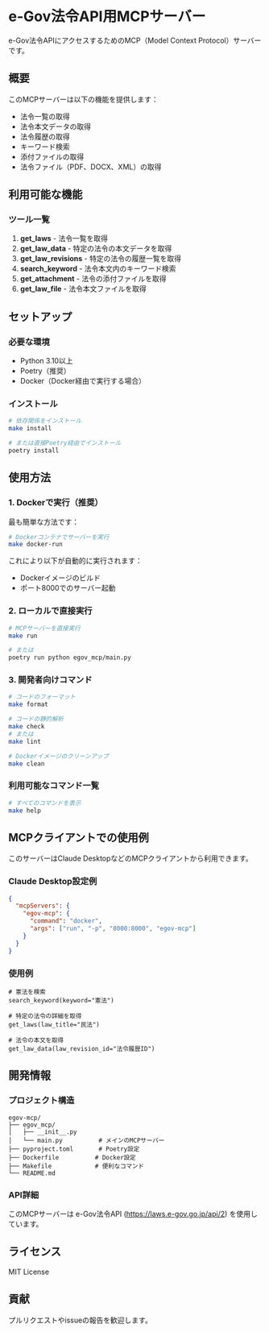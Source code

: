 # e-Gov法令API用MCPサーバー

e-Gov法令APIにアクセスするためのMCP（Model Context Protocol）サーバーです。

## 概要

このMCPサーバーは以下の機能を提供します：

- 法令一覧の取得
- 法令本文データの取得
- 法令履歴の取得
- キーワード検索
- 添付ファイルの取得
- 法令ファイル（PDF、DOCX、XML）の取得

## 利用可能な機能

### ツール一覧

1. **get_laws** - 法令一覧を取得
2. **get_law_data** - 特定の法令の本文データを取得
3. **get_law_revisions** - 特定の法令の履歴一覧を取得
4. **search_keyword** - 法令本文内のキーワード検索
5. **get_attachment** - 法令の添付ファイルを取得
6. **get_law_file** - 法令本文ファイルを取得

## セットアップ

### 必要な環境

- Python 3.10以上
- Poetry（推奨）
- Docker（Docker経由で実行する場合）

### インストール

```bash
# 依存関係をインストール
make install

# または直接Poetry経由でインストール
poetry install
```

## 使用方法

### 1. Dockerで実行（推奨）

最も簡単な方法です：

```bash
# Dockerコンテナでサーバーを実行
make docker-run
```

これにより以下が自動的に実行されます：
- Dockerイメージのビルド
- ポート8000でのサーバー起動

### 2. ローカルで直接実行

```bash
# MCPサーバーを直接実行
make run

# または
poetry run python egov_mcp/main.py
```

### 3. 開発者向けコマンド

```bash
# コードのフォーマット
make format

# コードの静的解析
make check
# または
make lint

# Dockerイメージのクリーンアップ
make clean
```

### 利用可能なコマンド一覧

```bash
# すべてのコマンドを表示
make help
```

## MCPクライアントでの使用例

このサーバーはClaude DesktopなどのMCPクライアントから利用できます。

### Claude Desktop設定例

```json
{
  "mcpServers": {
    "egov-mcp": {
      "command": "docker",
      "args": ["run", "-p", "8000:8000", "egov-mcp"]
    }
  }
}
```

### 使用例

```
# 憲法を検索
search_keyword(keyword="憲法")

# 特定の法令の詳細を取得
get_laws(law_title="民法")

# 法令の本文を取得
get_law_data(law_revision_id="法令履歴ID")
```

## 開発情報

### プロジェクト構造

```
egov-mcp/
├── egov_mcp/
│   ├── __init__.py
│   └── main.py          # メインのMCPサーバー
├── pyproject.toml       # Poetry設定
├── Dockerfile          # Docker設定
├── Makefile            # 便利なコマンド
└── README.md
```

### API詳細

このMCPサーバーは e-Gov法令API (https://laws.e-gov.go.jp/api/2) を使用しています。

## ライセンス

MIT License

## 貢献

プルリクエストやissueの報告を歓迎します。 